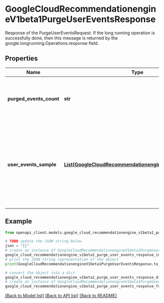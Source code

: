# GoogleCloudRecommendationengineV1beta1PurgeUserEventsResponse

Response of the PurgeUserEventsRequest. If the long running operation is successfully done, then this message is returned by the google.longrunning.Operations.response field.

## Properties

Name | Type | Description | Notes
------------ | ------------- | ------------- | -------------
**purged_events_count** | **str** | The total count of events purged as a result of the operation. | [optional] 
**user_events_sample** | [**List[GoogleCloudRecommendationengineV1beta1UserEvent]**](GoogleCloudRecommendationengineV1beta1UserEvent.md) | A sampling of events deleted (or will be deleted) depending on the &#x60;force&#x60; property in the request. Max of 500 items will be returned. | [optional] 

## Example

```python
from openapi_client.models.google_cloud_recommendationengine_v1beta1_purge_user_events_response import GoogleCloudRecommendationengineV1beta1PurgeUserEventsResponse

# TODO update the JSON string below
json = "{}"
# create an instance of GoogleCloudRecommendationengineV1beta1PurgeUserEventsResponse from a JSON string
google_cloud_recommendationengine_v1beta1_purge_user_events_response_instance = GoogleCloudRecommendationengineV1beta1PurgeUserEventsResponse.from_json(json)
# print the JSON string representation of the object
print(GoogleCloudRecommendationengineV1beta1PurgeUserEventsResponse.to_json())

# convert the object into a dict
google_cloud_recommendationengine_v1beta1_purge_user_events_response_dict = google_cloud_recommendationengine_v1beta1_purge_user_events_response_instance.to_dict()
# create an instance of GoogleCloudRecommendationengineV1beta1PurgeUserEventsResponse from a dict
google_cloud_recommendationengine_v1beta1_purge_user_events_response_from_dict = GoogleCloudRecommendationengineV1beta1PurgeUserEventsResponse.from_dict(google_cloud_recommendationengine_v1beta1_purge_user_events_response_dict)
```
[[Back to Model list]](../README.md#documentation-for-models) [[Back to API list]](../README.md#documentation-for-api-endpoints) [[Back to README]](../README.md)


